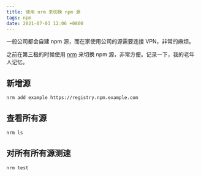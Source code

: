 ```yaml
---
title: 使用 nrm 来切换 npm 源
tags: npm
date: 2021-07-03 12:06 +0800
---
```


一般公司都会自建 npm 源，而在家使用公司的源需要连接 VPN，非常的麻烦。

之前在第三极的时候使用 [nrm](https://github.com/Pana/nrm) 来切换 npm 源，非常方便。记录一下，我的老年人记忆。

<!--more-->

## 新增源

```sh
nrm add example https://registry.npm.example.com
```

## 查看所有源

```sh
nrm ls
```

## 对所有所有源测速

```sh
nrm test
```
